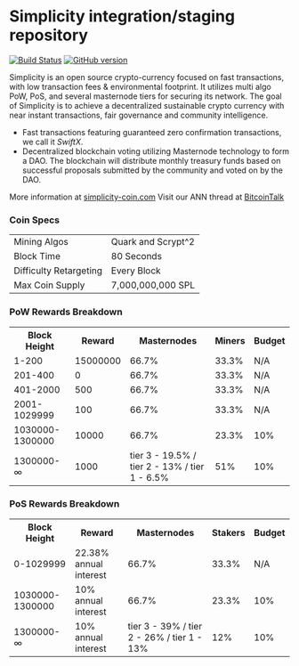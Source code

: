 Simplicity integration/staging repository
=====================================

[![Build Status](https://travis-ci.org/Simplicity-Project/Simplicity.svg?branch=master)](https://travis-ci.org/Simplicity-Project/Simplicity) [![GitHub version](https://badge.fury.io/gh/Simplicity-Project%2FSimplicity.svg)](https://badge.fury.io/gh/Simplicity-Project%2FSimplicity)

Simplicity is an open source crypto-currency focused on fast transactions, with low transaction fees & environmental footprint. It utilizes multi algo PoW, PoS, and several masternode tiers for securing its network. The goal of Simplicity is to achieve a decentralized sustainable crypto currency with near instant transactions, fair governance and community intelligence.
- Fast transactions featuring guaranteed zero confirmation transactions, we call it _SwiftX_.
- Decentralized blockchain voting utilizing Masternode technology to form a DAO. The blockchain will distribute monthly treasury funds based on successful proposals submitted by the community and voted on by the DAO.

More information at [simplicity-coin.com](https://simplicity-coin.com/) Visit our ANN thread at [BitcoinTalk](http://www.bitcointalk.org/)

### Coin Specs
<table>
<tr><td>Mining Algos</td><td>Quark and Scrypt^2</td></tr>
<tr><td>Block Time</td><td>80 Seconds</td></tr>
<tr><td>Difficulty Retargeting</td><td>Every Block</td></tr>
<tr><td>Max Coin Supply</td><td>7,000,000,000 SPL</td></tr>
</table>

### PoW Rewards Breakdown

<table>
<th>Block Height</th><th>Reward</th><th>Masternodes</th><th>Miners</th><th>Budget</th>
<tr><td>1-200</td><td>15000000</td><td>66.7%</td><td>33.3%</td><td>N/A</td></tr>
<tr><td>201-400</td><td>0</td><td>66.7%</td><td>33.3%</td><td>N/A</td></tr>
<tr><td>401-2000</td><td>500</td><td>66.7%</td><td>33.3%</td><td>N/A</td></tr
<tr><td>2001-1029999</td><td>100</td><td>66.7%</td><td>33.3%</td><td>N/A</td></tr>
<tr><td>1030000-1300000</td><td>10000</td><td>66.7%</td><td>23.3%</td><td>10%</td></tr>
<tr><td>1300000-∞</td><td>1000</td><td>tier 3 - 19.5% / tier 2 - 13% / tier 1 - 6.5%</td><td>51%</td><td>10%</td></tr>
</table>

### PoS Rewards Breakdown

<table>
<th>Block Height</th><th>Reward</th><th>Masternodes</th><th>Stakers</th><th>Budget</th>
<tr><td>0-1029999</td><td>22.38% annual interest</td><td>66.7%</td><td>33.3%</td><td>N/A</td></tr>
<tr><td>1030000-1300000</td><td>10% annual interest</td><td>66.7%</td><td>23.3%</td><td>10%</td></tr>
<tr><td>1300000-∞</td><td>10% annual interest</td><td>tier 3 - 39% / tier 2 - 26% / tier 1 - 13%</td><td>12%</td><td>10%</td></tr>
</table>
